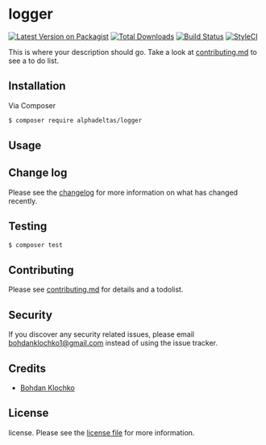 # logger

[![Latest Version on Packagist][ico-version]][link-packagist]
[![Total Downloads][ico-downloads]][link-downloads]
[![Build Status][ico-travis]][link-travis]
[![StyleCI][ico-styleci]][link-styleci]

This is where your description should go. Take a look at [contributing.md](contributing.md) to see a to do list.

## Installation

Via Composer

``` bash
$ composer require alphadeltas/logger
```

## Usage

## Change log

Please see the [changelog](changelog.md) for more information on what has changed recently.

## Testing

``` bash
$ composer test
```

## Contributing

Please see [contributing.md](contributing.md) for details and a todolist.

## Security

If you discover any security related issues, please email bohdanklochko1@gmail.com instead of using the issue tracker.

## Credits

- [Bohdan Klochko][link-author]

## License

license. Please see the [license file](license.md) for more information.

[ico-version]: https://img.shields.io/packagist/v/alphadeltas/logger.svg?style=flat-square
[ico-downloads]: https://img.shields.io/packagist/dt/alphadeltas/logger.svg?style=flat-square
[ico-travis]: https://img.shields.io/travis/alphadeltas/logger/master.svg?style=flat-square
[ico-styleci]: https://styleci.io/repos/12345678/shield

[link-packagist]: https://packagist.org/packages/alphadeltas/logger
[link-downloads]: https://packagist.org/packages/alphadeltas/logger
[link-travis]: https://travis-ci.org/alphadeltas/logger
[link-styleci]: https://styleci.io/repos/12345678
[link-author]: https://github.com/alphadeltas
[link-contributors]: ../../contributors
